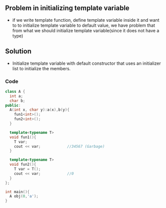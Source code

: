 ## Problem in initializing template variable
- if we write template function, define template variable inside it and want to to initialize template variable to default value, we have problem that from what we should initialize template variable(since it does not have a type)

## Solution
- Initialize template variable with default constructor that uses an initializer list to initialize the members.

### Code
```c++
class A {
  int a;
  char b;
public:
  A(int x, char y):a(x),b(y){
    fun1<int>();
    fun2<int>();
  }

  template<typename T>
  void fun1(){
    T var;
    cout << var;            //34567 (Garbage)
  }

  template<typename T>
  void fun2(){
    T var = T();
    cout << var;            //0
  }  
};

int main(){
  A obj(0,'a');
}
```
